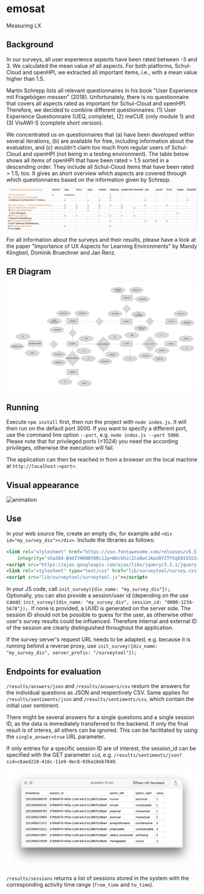 # emosat
Measuring LX

## Background 
In our surveys, all user experience aspects have been rated between -3 and 3. We calculated the mean value of all aspects. For both platforms, Schul-Cloud and openHPI, we extracted all important items, i.e., with a mean value higher than 1.5.

Martin Schrepp lists all relevant questionnaires in his book "User Experience mit Fragebögen messen" (2018). Unfortunately, there is no questionnaire that covers all aspects rated as important for Schul-Cloud and openHPI. Therefore, we decided to combine different questionnaires: 
(1) User Experience Questionnaire (UEQ, complete), 
(2) meCUE (only module 1) and 
(3) VisAWI-S (complete short version).

We concentrated us on questionnaires that (a) have been developed within several iterations, (b) are available for free, including information about the evaluation, and (c) wouldn't claim too much from regular users of Schul-Cloud and openHPI (not being in a testing environment). The table below shows all items of openHPI that have been rated > 1.5 sorted in a descending order. They include all Schul-Cloud items that have been rated > 1.5, too. It gives an short overview which aspects are covered through which questionnaires based on the information given by Schrepp. 

![research-questionnaires](documentation/overview-questionnaires.png "Overview Questionnaires")

For all information about the surveys and their results, please have a look at the paper "Importance of UX Aspects for Learning Environments" by Mandy Klingbeil, Dominik Bruechner and Jan Renz.

## ER Diagram
![er-diagram](documentation/ER-diagram.svg "ER Diagram")

## Running
Execute `npm install` first, then run the project with `node index.js`. It will then run on the default port 3000. If you want to specify a different port, use the command line option `--port`, e.g. `node index.js --port 5000`. Please note that for privileged ports (<1024) you need the according privileges, otherwise the execution will fail.

The application can then be reached in from a browser on the local machine at `http://localhost:<port>`.
 
## Visual appearance
![animation](documentation/animation.gif "Questionaire appearance")

## Use
In your web source file, create an empty div, for example add `<div id="my_survey_div"></div>`. Include the libraries as follows:
```xml
<link rel="stylesheet" href="https://use.fontawesome.com/releases/v5.5.0/css/all.css"
    integrity="sha384-B4dIYHKNBt8Bc12p+WXckhzcICo0wtJAoU8YZTY5qE0Id1GSseTk6S+L3BlXeVIU" crossorigin="anonymous">
<script src="https://ajax.googleapis.com/ajax/libs/jquery/3.3.1/jquery.min.js"></script>
<link rel="stylesheet" type="text/css" href="lib/surveytool/survey.css">
<script src="lib/surveytool/surveytool.js"></script>
```

In your JS code, call `init_survey({div_name: "my_survey_div"});`. Optionally, you can also provide a session/user id (depending on the use case): `init_survey({div_name: "my_survey_div", session_id: "0000-1234-5678"});`. If none is provided, a UUID is generated on the server side. The session ID should not be possible to guess for the user, as otherwise other user's survey results could be influenced. Therefore internal and external ID of the session are clearly distinguished throughout the application.

If the survey server's request URL needs to be adapted, e.g. because it is running behind a reverse proxy, use `init_survey({div_name: "my_survey_div", server_prefix: "/surveytool"});`

## Endpoints for evaluation
`/results/answers/json` and `/results/answers/csv` resturn the answers for the individual questions as JSON and respectively CSV. Same applies for `/results/sentiments/json` and `/results/sentiments/csv`, which contain the initial user sentiment.

There might be several answers for a single questions and a single session ID, as the data is immediately transferred to the backend. If only the final result is of interes, all others can be ignored. This can be facilitated by using the `single_answer=true` URL parameter.

If only entries for a specific session ID are of interest, the session_id can be specified with the GET parameter `sid`, e.g. `/results/sentiments/json?sid=c6aed210-416c-11e9-9ec8-036a18eb7040`.

![csv-image](documentation/csv.png "CSV Output of given answers")

`/results/sessions` returns a list of sessions stored in the system with the corresponding activity time range (`from_time` and `to_time`).